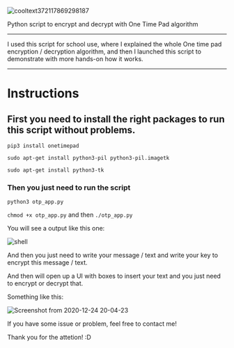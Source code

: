 ![cooltext372117869298187](https://user-images.githubusercontent.com/75812403/102841123-3aaa7000-43fc-11eb-9cda-f5c665585a45.png)


Python script to encrypt and decrypt with One Time Pad algorithm

--------------------------------

I used this script for school use, where I explained the whole One time pad encryption / decryption algorithm, and then
I launched this script to demonstrate with more hands-on how it works.

-----------------------------------

# Instructions



## First you need to install the right packages to run this script without problems.

```pip3 install onetimepad```

```sudo apt-get install python3-pil python3-pil.imagetk```

```sudo apt-get install python3-tk```

### Then you just need to run the script

```python3 otp_app.py```

```chmod +x otp_app.py``` and then ```./otp_app.py```

You will see a output like this one:

![shell](https://user-images.githubusercontent.com/75812403/103105008-c7cf0e00-4622-11eb-8b08-1920d707d782.png)


And then you just need to write your message / text and write your key to encrypt this message / text.

And then will open up a UI with boxes to insert your text and you just need to encrypt or decrypt that.

Something like this:

![Screenshot from 2020-12-24 20-04-23](https://user-images.githubusercontent.com/75812403/103105084-42982900-4623-11eb-914e-bc134a792a97.png)

If you have some issue or problem, feel free to contact me!

Thank you for the attetion! :D

